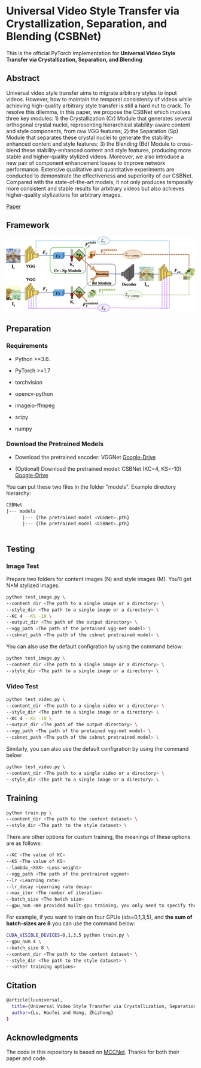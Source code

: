 # Universal Video Style Transfer via Crystallization, Separation, and Blending (CSBNet)
This is the official PyTorch implementation for **Universal Video Style Transfer via Crystallization, Separation, and Blending**

## Abstract
Universal video style transfer aims to migrate arbitrary styles to input videos. However, how to maintain the temporal consistency of videos while achieving high-quality arbitrary style transfer is still a hard nut to crack. To resolve this dilemma, in this paper, we propose the CSBNet which involves three key modules: 1) the Crystallization (Cr) Module that generates several orthogonal crystal nuclei, representing hierarchical stability-aware content and style components, from raw VGG features; 2) the Separation (Sp) Module that separates these crystal nuclei to generate the stability-enhanced content and style features; 3) the Blending (Bd) Module to cross-blend these stability-enhanced content and style features, producing more stable and higher-quality stylized videos. Moreover, we also introduce a new pair of component enhancement losses to improve network performance. Extensive qualitative and quantitative experiments are conducted to demonstrate the effectiveness and superiority of our CSBNet. Compared with the state-of-the-art models, it not only produces temporally more consistent and stable results for arbitrary videos but also achieves higher-quality stylizations for arbitrary images.

[Paper](https://web.archive.org/web/20220720142321id_/https://www.ijcai.org/proceedings/2022/0687.pdf)

## Framework
![image](./Images/main_structure.png)


## Preparation 
### Requirements
* Python >=3.6.

* PyTorch >=1.7

* torchvision

* opencv-python

* imageio-ffmpeg

* scipy

* numpy

### Download the Pretrained Models
* Download the pretrained encoder: VGGNet [Google-Drive](https://drive.google.com/file/d/1tFbow4NL6KuO4-DGLK3dhu3uowpAces-/view?usp=sharing)

* (Optional) Download the pretrained model: CSBNet (KC=4, KS=-10) [Google-Drive](https://drive.google.com/file/d/1xQLiBL2MMffFun7x9a2aaHJ0cj4hJgb0/view?usp=sharing)

You can put these two files in the folder "models". Example directory hierarchy:
```sh
CSBNet
|--- models
      |--- {The pretrained model <VGGNet>.pth}
      |--- {The pretrained model <CSBNet>.pth}
      
 ```
## Testing
### Image Test
Prepare two folders for content images (N) and style images (M). You'll get N*M stylized images.
```sh
python test_image.py \
--content_dir <The path to a single image or a directory> \
--style_dir <The path to a single image or a directory> \
--KC 4 --KS -10 \
--output_dir <The path of the output directory> \
--vgg_path <The path of the pretained vgg-net model> \
--csbnet_path <The path of the csbnet pretrained model> \
```
You can also use the default configration by using the command below:
```sh
python test_image.py \
--content_dir <The path to a single image or a directory> \
--style_dir <The path to a single image or a directory> \
```

### Video Test
```sh
python test_video.py \
--content_dir <The path to a single video or a directory> \
--style_dir <The path to a single image or a directory> \
--KC 4 --KS -10 \
--output_dir <The path of the output directory> \
--vgg_path <The path of the pretained vgg-net model> \
--csbnet_path <The path of the csbnet pretrained model> \
```
Similarly, you can also use the default configration by using the command below:
```sh
python test_video.py \
--content_dir <The path to a single video or a directory> \
--style_dir <The path to a single image or a directory> \
```

## Training
```sh
python train.py \
--content_dir <The path to the content dataset> \
--style_dir <The path to the style dataset> \
```
There are other options for custom training, the meanings of these options are as follows:
```sh
--KC <The value of KC>
--KS <The value of KS>
--lambda_<XXX> <Loss weight>
--vgg_path <The path of the pretrained vggnet>
--lr <Learning rate>
--lr_decay <Learning rate decay>
--max_iter <The number of iteration>
--batch_size <The batch size>
--gpu_num <We provided muilt-gpu training, you only need to specify the number of gpu numbers used for training>
```
For example, if you want to train on four GPUs (ids=0,1,3,5), and **the sum of batch-sizes are 8** you can use the command below: 
```sh
CUDA_VISIBLE_DEVICES=0,1,3,5 python train.py \
--gpu_num 4 \
--batch_size 8 \
--content_dir <The path to the content dataset> \
--style_dir <The path to the style dataset> \
--<other training options>
```

## Citation
```sh
@article{luuniversal,
  title={Universal Video Style Transfer via Crystallization, Separation, and Blending},
  author={Lu, Haofei and Wang, Zhizhong}
}
```

## Acknowledgments
The code in this repository is based on [MCCNet](https://github.com/diyiiyiii/MCCNet). Thanks for both their paper and code.
